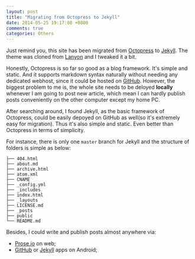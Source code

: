 ```yaml
---
layout: post
title: "Migrating from Octopress to Jekyll"
date: 2014-05-25 19:17:08 +0800
comments: true
categories: Others
---
```


Just remind you, this site has been migrated from [Octopress](http://octopress.org) to [Jekyll](http://jekyllrb.com). The theme was cloned from [Lanyon](http://lanyon.getpoole.com/) and I tweaked it a bit.

<!--more-->

Honestly, Octopress is so far so good as a blog framework. It's simple and static. And it supports markdown syntax naturally without needing any dedicated webhost, since it could be hosted on [GitHub](http://github.com). However, the biggest problem to me is, the whole site needs to be deloyed **locally** whenever I am going to post new article, which mean I can hardly publish posts conveniently on the other computer except my home PC. 

After searching around, I found Jekyll, as the basic framework of Octopress, could be easily depoyed on GitHub as well(so it's extremely easy for migration). Thus it's also simple and static. Even better than Octopress in terms of simplicity.

For instance, there is only one `master` branch for Jekyll and the structure of folders is simple as below:


    ├── 404.html
    ├── about.md
    ├── archive.html
    ├── atom.xml
    ├── CNAME
    ├── _config.yml
    ├── _includes
    ├── index.html
    ├── _layouts
    ├── LICENSE.md
    ├── _posts
    ├── public
    └── README.md

Besides, I could write and publish posts almost anywhere via:

* [Prose.io](http://prose.io) on web;
* [GitHub](https://play.google.com/store/apps/details?id=com.github.mobile) or [Jekyll](https://play.google.com/store/apps/details?id=gr.tsagi.jekyllforandroid) apps on Android; 


